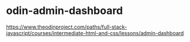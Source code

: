 # odin-admin-dashboard

https://www.theodinproject.com/paths/full-stack-javascript/courses/intermediate-html-and-css/lessons/admin-dashboard
